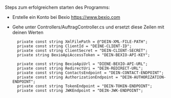 Steps zum erfolgreichem starten des Programms:
- Erstelle ein Konto bei Bexio https://www.bexio.com
- Gehe unter Controllers/AuftragController.cs
und ersetzt diese Zeilen mit deinen Werten

        private const string XmlFilePath = @"DEIN-XML-FILE-PATH";
        private const string ClientId = "DEINE-CLIENT-ID";
        private const string ClientSecret = "DEIN-CLIENT-SECRET";
        private string BexioApiAccessToken = "DEIN-BEXIO-API-KEY";
  
        private const string BexioApiUrl = "DIENE-BEXIO-API-URL";
        private const string RedirectUri = "DEIN-REDIRECT-URL";
        private const string ContactsEndpoint = "DEIN-CONTACT-ENDPOINT";
        private const string AuthorizationEndpoint = "DEIN-AUTHORIZATION-ENDPOINT";
        private const string TokenEndpoint = "DEIN-TOKEN-ENDPOINT";
        private const string JWKEndpoint = "DEIN-JWK-ENDPOINT";

